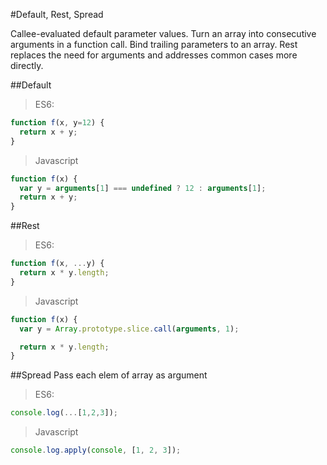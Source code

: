 #Default, Rest, Spread

Callee-evaluated default parameter values. Turn an array into consecutive arguments in a function call. Bind trailing parameters to an array. Rest replaces the need for arguments and addresses common cases more directly.

##Default
> ES6:

```js
function f(x, y=12) {
  return x + y;
}
```

> Javascript

```js
function f(x) {
  var y = arguments[1] === undefined ? 12 : arguments[1];
  return x + y;
}
```

##Rest
> ES6:

```js
function f(x, ...y) {
  return x * y.length;
}
```

> Javascript

```js
function f(x) {
  var y = Array.prototype.slice.call(arguments, 1);

  return x * y.length;
}
```

##Spread
Pass each elem of array as argument
> ES6:

```js
console.log(...[1,2,3]);
```

> Javascript

```js
console.log.apply(console, [1, 2, 3]);
```
